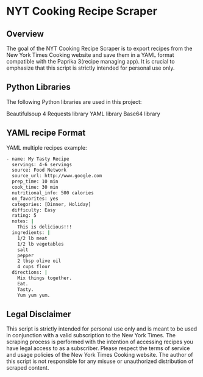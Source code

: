 # NYT Cooking Recipe Scraper

## Overview
The goal of the NYT Cooking Recipe Scraper is to export recipes from the New York Times Cooking website and save them in a YAML format compatible with the Paprika 3(recipe managing app). It is crucial to emphasize that this script is strictly intended for personal use only. 

## Python Libraries
The following Python libraries are used in this project:

Beautifulsoup 4
Requests library
YAML library
Base64 library

## YAML recipe Format
YAML multiple recipes example:

```bash
- name: My Tasty Recipe
  servings: 4-6 servings
  source: Food Network
  source_url: http://www.google.com
  prep_time: 10 min
  cook_time: 30 min
  nutritional_info: 500 calories
  on_favorites: yes
  categories: [Dinner, Holiday]
  difficulty: Easy
  rating: 5
  notes: |
    This is delicious!!!
  ingredients: |
    1/2 lb meat
    1/2 lb vegetables
    salt
    pepper
    2 tbsp olive oil
    4 cups flour
  directions: |
    Mix things together.
    Eat.
    Tasty.
    Yum yum yum.
 ```
 
## Legal Disclaimer
This script is strictly intended for personal use only and is meant to be used in conjunction with a valid subscription to the New York Times. The scraping process is performed with the intention of accessing recipes you have legal access to as a subscriber. Please respect the terms of service and usage policies of the New York Times Cooking website. The author of this script is not responsible for any misuse or unauthorized distribution of scraped content.
